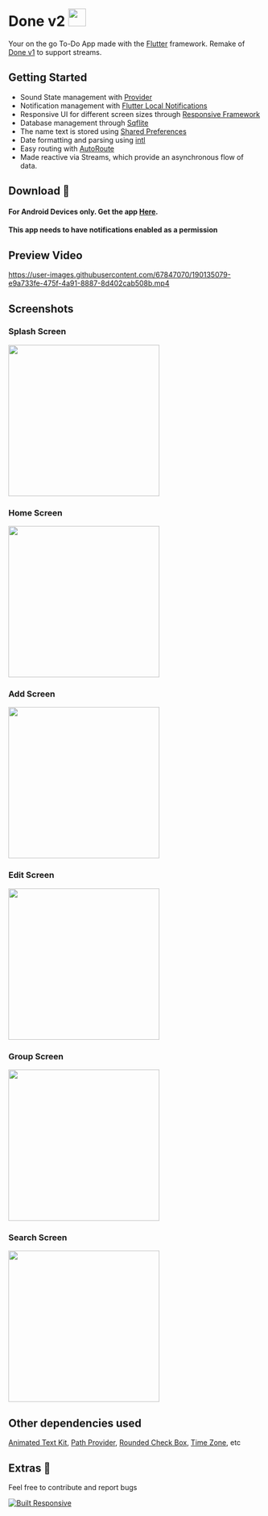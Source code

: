 # Done v2 <img src = "screenshots/icon.jpg" width = "35" height = "35">
Your on the go To-Do App made with the [Flutter](https://flutter.dev/) framework. Remake of [Done v1](https://github.com/Bamidele1234/done) to support streams.

## Getting Started 
- Sound State management with [Provider](https://pub.dev/packages/provider)
- Notification management with [Flutter Local Notifications](https://pub.dev/packages/flutter_local_notifications)
- Responsive UI for different screen sizes through [Responsive Framework](https://pub.dev/packages/responsive_framework)
- Database management through [Sqflite](https://pub.dev/packages/sqflite)
- The name text is stored using [Shared Preferences](https://pub.dev/packages/shared_preferences)
- Date formatting and parsing using [intl](https://pub.dev/packages/intl)
- Easy routing with [AutoRoute](https://pub.dev/packages/auto_route)
- Made reactive via Streams, which provide an asynchronous flow of data.

## Download 🔻
#### For Android Devices only. Get the app [Here](https://drive.google.com/file/d/1C38j1illRYgyiiDv737y3crZ71O57z1k/view?usp=sharing). 
#### This app needs to have notifications enabled as a permission

## Preview Video
https://user-images.githubusercontent.com/67847070/190135079-e9a733fe-475f-4a91-8887-8d402cab508b.mp4


## Screenshots
### Splash Screen
<img src = "screenshots/splash.png" width = "300">

### Home Screen
<img src = "screenshots/home.png" width = "300">

### Add Screen
<img src = "screenshots/add.png" width = "300">

### Edit Screen
<img src = "screenshots/edit.png" width = "300">

### Group Screen
<img src = "screenshots/group.png" width = "300">

### Search Screen
<img src = "screenshots/search.png" width = "300">

## Other dependencies used
[Animated Text Kit](https://pub.dev/packages/animated_text_kit), [Path Provider](https://pub.dev/packages/path_provider), [Rounded Check Box](https://pub.dev/packages/roundcheckbox), [Time Zone](https://pub.dev/packages/timezone), etc

## Extras 💫
Feel free to contribute and report bugs

<a href="https://github.com/Codelessly/ResponsiveFramework">
  <img alt="Built Responsive"
       src="https://raw.githubusercontent.com/Codelessly/ResponsiveFramework/master/packages/Built%20Responsive%20Badge.png"/>
</a>
